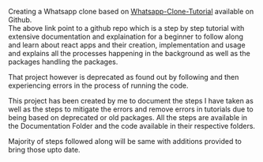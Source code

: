 Creating a Whatsapp clone based on [Whatsapp-Clone-Tutorial](https://github.com/Urigo/WhatsApp-Clone-Tutorial/tree/master) available on Github.  
The above link point to a github repo which is a step by step tutorial with extensive documentation and explaination for a beginner to follow along and learn about react apps and their creation, implementation and usage and explains all the processes happening in the background as well as the packages handling the packages.

That project however is deprecated as found out by following and then experiencing errors in the process of running the code.

This project has been created by me to document the steps I have taken as well as the steps to mitigate the errors and remove errors in tutorials due to being based on deprecated or old packages. All the steps are available in the Documentation Folder and the code available in their respective folders.

Majority of steps followed along will be same with additions provided to bring those upto date.